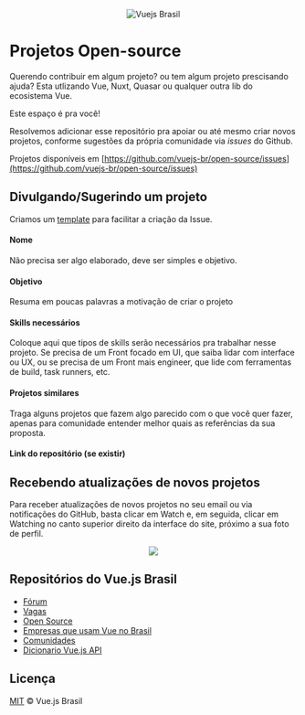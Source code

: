<p align="center">
  <img src="https://avatars1.githubusercontent.com/u/13300590?s=200&v=4" alt="Vuejs Brasil">
</p>

# Projetos Open-source
Querendo contribuir em algum projeto? ou tem algum projeto prescisando ajuda?
Esta utlizando Vue, Nuxt, Quasar ou qualquer outra lib do ecosistema Vue.

Este espaço é pra você!

Resolvemos adicionar esse repositório pra apoiar ou até mesmo criar novos projetos, conforme sugestões da própria comunidade via _issues_ do Github.

Projetos disponíveis em [https://github.com/vuejs-br/open-source/issues](https://github.com/vuejs-br/open-source/issues)

## Divulgando/Sugerindo um projeto

Criamos um [template](https://github.com/vuejs-br/open-source/blob/master/.github/issue_template.md) para facilitar a criação da Issue.

#### Nome
Não precisa ser algo elaborado, deve ser simples e objetivo.

#### Objetivo
Resuma em poucas palavras a motivação de criar o projeto

#### Skills necessários
Coloque aqui que tipos de skills serão necessários pra trabalhar nesse projeto. Se precisa de um Front focado em UI, que saiba lidar com interface ou UX, ou se precisa de um Front mais engineer, que lide com ferramentas de build, task runners, etc.

#### Projetos similares
Traga alguns projetos que fazem algo parecido com o que você quer fazer, apenas para comunidade entender melhor quais as referências da sua proposta.

#### Link do repositório (se existir)

## Recebendo atualizações de novos projetos

Para receber atualizações de novos projetos no seu email ou via notificações do GitHub, basta clicar em Watch e, em seguida, clicar em Watching no canto superior direito da interface do site, próximo a sua foto de perfil.

<p align="center">
<img src="https://i.postimg.cc/gkSjc2nG/Screen_Recording_2018-10-03_at_08.23_PM.gif">
</p>
 
## Repositórios do Vue.js Brasil

- [Fórum](https://github.com/vuejs-br/forum)
- [Vagas](https://github.com/vuejs-br/vagas)
- [Open Source](https://github.com/vuejs-br/open-source)
- [Empresas que usam Vue no Brasil](https://github.com/vuejs-br/empresas-que-usam-vue-no-brasil)
- [Comunidades](https://github.com/vuejs-br/comunidades)
- [Dicionario Vue.js API](https://github.com/vuejs-br/dicionario-vuejs-api)

## Licença

[MIT](/LICENSE) &copy; Vue.js Brasil